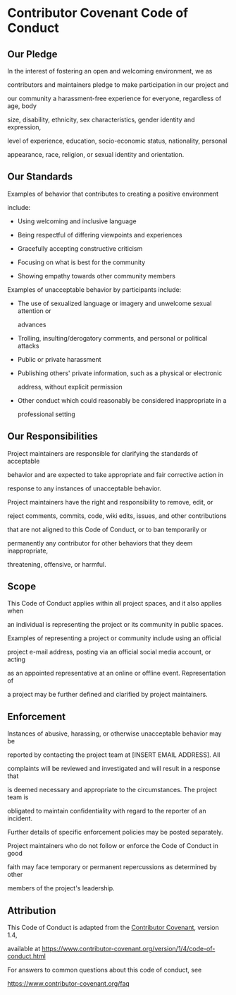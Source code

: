 # Contributor Covenant Code of Conduct 

  

## Our Pledge 

  

In the interest of fostering an open and welcoming environment, we as 

contributors and maintainers pledge to make participation in our project and 

our community a harassment-free experience for everyone, regardless of age, body 

size, disability, ethnicity, sex characteristics, gender identity and expression, 

level of experience, education, socio-economic status, nationality, personal 

appearance, race, religion, or sexual identity and orientation. 

  

## Our Standards 

  

Examples of behavior that contributes to creating a positive environment 

include: 

  

* Using welcoming and inclusive language 

* Being respectful of differing viewpoints and experiences 

* Gracefully accepting constructive criticism 

* Focusing on what is best for the community 

* Showing empathy towards other community members 

  

Examples of unacceptable behavior by participants include: 

  

* The use of sexualized language or imagery and unwelcome sexual attention or 

  advances 

* Trolling, insulting/derogatory comments, and personal or political attacks 

* Public or private harassment 

* Publishing others' private information, such as a physical or electronic 

  address, without explicit permission 

* Other conduct which could reasonably be considered inappropriate in a 

  professional setting 

  

## Our Responsibilities 

  

Project maintainers are responsible for clarifying the standards of acceptable 

behavior and are expected to take appropriate and fair corrective action in 

response to any instances of unacceptable behavior. 

  

Project maintainers have the right and responsibility to remove, edit, or 

reject comments, commits, code, wiki edits, issues, and other contributions 

that are not aligned to this Code of Conduct, or to ban temporarily or 

permanently any contributor for other behaviors that they deem inappropriate, 

threatening, offensive, or harmful. 

  

## Scope 

  

This Code of Conduct applies within all project spaces, and it also applies when 

an individual is representing the project or its community in public spaces. 

Examples of representing a project or community include using an official 

project e-mail address, posting via an official social media account, or acting 

as an appointed representative at an online or offline event. Representation of 

a project may be further defined and clarified by project maintainers. 

  

## Enforcement 

  

Instances of abusive, harassing, or otherwise unacceptable behavior may be 

reported by contacting the project team at [INSERT EMAIL ADDRESS]. All 

complaints will be reviewed and investigated and will result in a response that 

is deemed necessary and appropriate to the circumstances. The project team is 

obligated to maintain confidentiality with regard to the reporter of an incident. 

Further details of specific enforcement policies may be posted separately. 

  

Project maintainers who do not follow or enforce the Code of Conduct in good 

faith may face temporary or permanent repercussions as determined by other 

members of the project's leadership. 

  

## Attribution 

  

This Code of Conduct is adapted from the [Contributor Covenant][homepage], version 1.4, 

available at https://www.contributor-covenant.org/version/1/4/code-of-conduct.html 

  

[homepage]: https://www.contributor-covenant.org 

  

For answers to common questions about this code of conduct, see 

https://www.contributor-covenant.org/faq 
